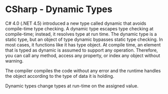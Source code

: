 # CSharp - Dynamic Types

C# 4.0 (.NET 4.5) introduced a new type called dynamic that avoids compile-time type checking. A dynamic type escapes type checking at compile-time; instead, it resolves type at run time.
The dynamic type is a static type, but an object of type dynamic bypasses static type checking. In most cases, it functions like it has type object. At compile time, an element that is typed as dynamic is assumed to support any operation. Therefore, you can call any method, access any property, or index any object without warning.

The compiler compiles the code without any error and the runtime handles the object according to the type of data it is holding.

Dynamic types change types at run-time on the assigned value.